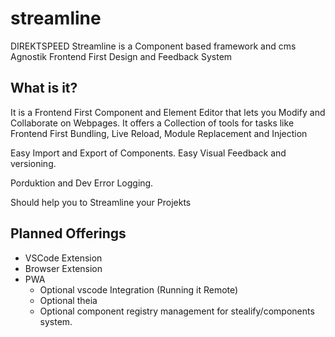 # streamline
DIREKTSPEED Streamline is a Component based framework and cms Agnostik Frontend First Design and Feedback System 

## What is it?
It is a Frontend First Component and Element Editor that lets you Modify and Collaborate on Webpages. 
It offers a Collection of tools for tasks like Frontend First Bundling, Live Reload, Module Replacement and Injection

Easy Import and Export of Components. 
Easy Visual Feedback and versioning.

Porduktion and Dev Error Logging.

Should help you to Streamline your Projekts


## Planned Offerings
- VSCode Extension
- Browser Extension
- PWA
  - Optional vscode Integration (Running it Remote)
  - Optional theia 
  - Optional component registry management for stealify/components system.
